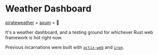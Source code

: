 # Weather Dashboard

[pirateweather](https://github.com/Pirate-Weather/pirateweather) + [axum](https://github.com/tokio-rs/axum) = 🌵

It's a weather dashboard, and a testing ground for whichever Rust web framework is hot right now.

Previous incarnations were built with [`actix-web`](https://github.com/actix/actix-web) and [`iron`](https://github.com/iron/iron).
